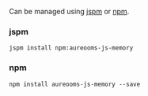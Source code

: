 Can be managed using
[jspm](http://jspm.io)
or [npm](https://github.com/npm/npm).

### jspm
```terminal
jspm install npm:aureooms-js-memory
```

### npm
```terminal
npm install aureooms-js-memory --save
```
